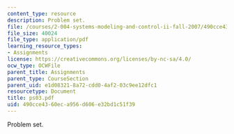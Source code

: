 ```yaml
---
content_type: resource
description: Problem set.
file: /courses/2-004-systems-modeling-and-control-ii-fall-2007/490cce4360eca956d606e32bd1c51f39_ps03.pdf
file_size: 40024
file_type: application/pdf
learning_resource_types:
- Assignments
license: https://creativecommons.org/licenses/by-nc-sa/4.0/
ocw_type: OCWFile
parent_title: Assignments
parent_type: CourseSection
parent_uid: e1d08321-8a72-cdd0-4af2-03c9ee12dfc1
resourcetype: Document
title: ps03.pdf
uid: 490cce43-60ec-a956-d606-e32bd1c51f39
---
```

Problem set.